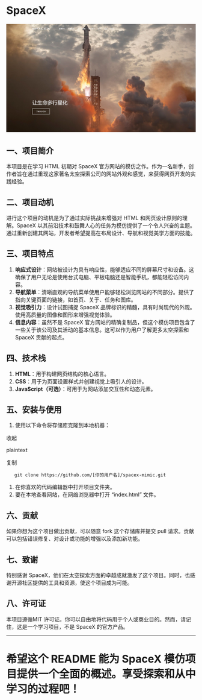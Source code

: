 # SpaceX 

![预览](/img/预览.png)

## 一、项目简介

本项目是在学习 HTML 初期对 SpaceX 官方网站的模仿之作。作为一名新手，创作者旨在通过重现这家著名太空探索公司的网站外观和感觉，来获得网页开发的实践经验。

## 二、项目动机

进行这个项目的动机是为了通过实际挑战来增强对 HTML 和网页设计原则的理解。SpaceX 以其前沿技术和鼓舞人心的任务为模仿提供了一个令人兴奋的主题。通过重新创建其网站，开发者希望提高在布局设计、导航和视觉美学方面的技能。

## 三、项目特点

1. **响应式设计**：网站被设计为具有响应性，能够适应不同的屏幕尺寸和设备。这确保了用户无论是使用台式电脑、平板电脑还是智能手机，都能轻松访问内容。
2. **导航菜单**：清晰直观的导航菜单使用户能够轻松浏览网站的不同部分。提供了指向关键页面的链接，如首页、关于、任务和图库。
3. **视觉吸引力**：设计试图捕捉 SpaceX 品牌标识的精髓，具有时尚现代的外观。使用高质量的图像和图形来增强视觉体验。
4. **信息内容**：虽然不是 SpaceX 官方网站的精确复制品，但这个模仿项目包含了一些关于该公司及其活动的基本信息。这可以作为用户了解更多太空探索和 SpaceX 贡献的起点。

## 四、技术栈

1. **HTML**：用于构建网页结构的核心语言。
2. **CSS**：用于为页面设置样式并创建视觉上吸引人的设计。
3. **JavaScript（可选）**：可用于为网站添加交互性和动态元素。

## 五、安装与使用

1. 使用以下命令将存储库克隆到本地机器：

收起



plaintext



复制

```plaintext
   git clone https://github.com/[你的用户名]/spacex-mimic.git
```

1. 在你喜欢的代码编辑器中打开项目文件夹。
2. 要在本地查看网站，在网络浏览器中打开 “index.html” 文件。

## 六、贡献

如果你想为这个项目做出贡献，可以随意 fork 这个存储库并提交 pull 请求。贡献可以包括错误修复、对设计或功能的增强以及添加新功能。

## 七、致谢

特别感谢 SpaceX，他们在太空探索方面的卓越成就激发了这个项目。同时，也感谢开源社区提供的工具和资源，使这个项目成为可能。

## 八、许可证

本项目遵循MIT 许可证。你可以自由地将代码用于个人或商业目的。然而，请记住，这是一个学习项目，不是 SpaceX 的官方产品。

------

希望这个 README 能为 SpaceX 模仿项目提供一个全面的概述。享受探索和从中学习的过程吧！
=======

